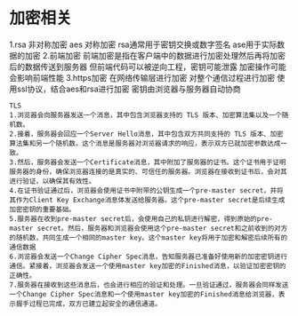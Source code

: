 # 加密相关

1.rsa 非对称加密 aes 对称加密
rsa通常用于密钥交换或数字签名
ase用于实际数据的加密
2.前端加密
    前端加密是指在客户端中的数据进行加密处理然后再将加密后的数据传送到服务器
    但前端代码可以被逆向工程，密钥可能泄露
    加密操作可能会影响前端性能
3.https加密
    在网络传输层进行加密
    对整个通信过程进行加密
    使用ssl协议，结合aes和rsa进行加密
    密钥由浏览器与服务器自动协商

    TLS 
    1.浏览器会向服务器发送一个消息，其中包含浏览器支持的 TLS 版本、加密算法集以及一个随机数。
    2.接着，服务器会回应一个Server Hello消息，其中包含双方共同支持的 TLS 版本、加密算法集和另一个随机数。这个消息是服务器对浏览器请求的响应，表示双方已就加密参数达成一致。
    3.然后，服务器会发送一个Certificate消息，其中附加了服务器的证书。这个证书用于证明服务器的身份，确保浏览器连接的是真实的、可信任的服务器。浏览器在接收到证书后，会对其进行验证，以确保其有效性。
    4.在证书验证通过后，浏览器会使用证书中附带的公钥生成一个pre-master secret，并将其作为Client Key Exchange消息体发送给服务器。这个pre-master secret是后续生成加密密钥的重要基础。
    5.服务器在收到pre-master secret后，会使用自己的私钥进行解密，得到原始的pre-master secret。然后，服务器和浏览器会使用这个pre-master secret和之前收到的对方的随机数，共同生成一个相同的master key。这个master key将用于加密和解密后续所有的通信数据
    6.浏览器会发送一个Change Cipher Spec消息，告知服务器已准备好使用新的加密密钥进行通信。紧接着，浏览器会发送一个使用master key加密的Finished消息，以验证加密密钥的正确性。
    7.服务器在接收到这些消息后，也会进行相应的验证和处理。一旦验证通过，服务器会同样发送一个Change Cipher Spec消息和一个使用master key加密的Finished消息给浏览器，表示握手过程已完成，双方已建立起安全的通信通道。